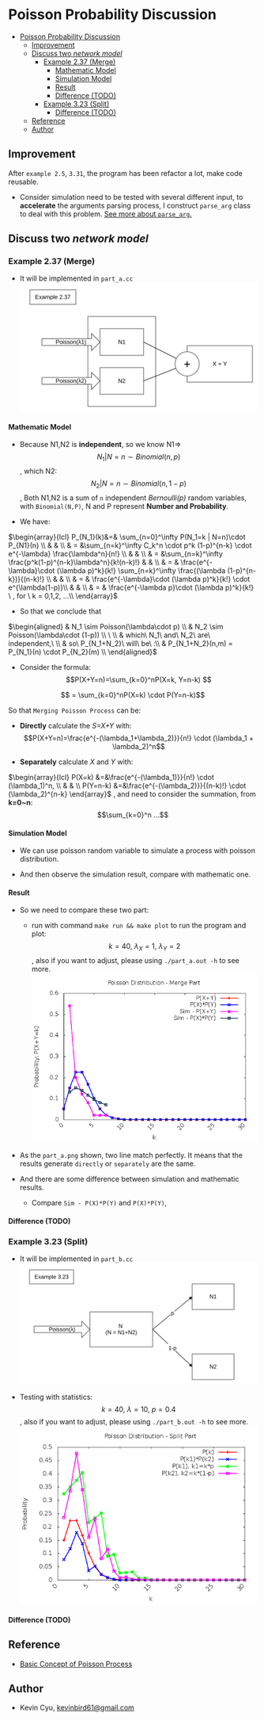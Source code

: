 # Poisson Probability Discussion

<!-- TOC -->

- [Poisson Probability Discussion](#poisson-probability-discussion)
    - [Improvement](#improvement)
    - [Discuss two *network model*](#discuss-two-network-model)
        - [Example 2.37 (Merge)](#example-237-merge)
            - [Mathematic Model](#mathematic-model)
            - [Simulation Model](#simulation-model)
            - [Result](#result)
            - [Difference (TODO)](#difference-todo)
        - [Example 3.23 (Split)](#example-323-split)
            - [Difference (TODO)](#difference-todo-1)
    - [Reference](#reference)
    - [Author](#author)

<!-- /TOC -->

## Improvement 

After `example 2.5`, `3.31`, the program has been refactor a lot, make code reusable.

* Consider simulation need to be tested with several different input, to **accelerate** the arguments parsing process, I construct `parse_arg` class to deal with this problem. [See more about `parse_arg`.](../utils/README.md#parse_arg)

## Discuss two *network model*

### Example 2.37 (Merge)
* It will be implemented in `part_a.cc`
![](../res/example2_37.png)

#### Mathematic Model

* Because N1,N2 is **independent**, so we know N1=> $$N_1 | N=n \sim Binomial(n,p)$$, which N2: $$N_2 | N=n \sim Binomial(n,1-p)$$ , Both N1,N2 is a sum of `n` independent *Bernoulli(p)* random variables, with `Binomial(N,P)`, N and P represent **Number and Probability**.

* We have: 

$\begin{array}{lcl}
P_{N_1}(k)&=& \sum_{n=0}^\infty P(N_1=k | N=n)\cdot P_{N1}(n) \\
& & \\
& = &\sum_{n=k}^\infty C_k^n \cdot p^k (1-p)^{n-k} \cdot e^{-\lambda} \frac{\lambda^n}{n!} \\
& & \\
& = &\sum_{n=k}^\infty \frac{p^k(1-p)^{n-k}\lambda^n}{k!(n-k)!}
& & \\
& = & \frac{e^{-\lambda}\cdot (\lambda p)^k}{k!} \sum_{n=k}^\infty \frac{(\lambda (1-p)^{n-k})}{(n-k)!} \\
& & \\
& = & \frac{e^{-\lambda}\cdot (\lambda p)^k}{k!}  \cdot e^{\lambda(1-p)}\\
& & \\
& = & \frac{e^{-\lambda p}\cdot (\lambda p)^k}{k!} \ , for \ k = 0,1,2, ...\\
\end{array}$


* So that we conclude that

$\begin{aligned}
& N_1 \sim Poisson(\lambda\cdot p) \\
& N_2 \sim Poisson(\lambda\cdot (1-p)) \\ 
\ \\
& which\ N_1\ and\ N_2\ are\ independent,\ \\
& so\ P_{N_1+N_2}\ will\ be\ :\\
& P_{N_1+N_2}(n,m) = P_{N_1}(n) \cdot P_{N_2}(m) \\
\end{aligned}$

* Consider the formula: $$P(X+Y=n)=\sum_{k=0}^nP(X=k, Y=n-k)   $$

$$ = \sum_{k=0}^nP(X=k) \cdot P(Y=n-k)$$

So that `Merging Poisson Process` can be:

* **Directly** calculate the *S=X+Y* with: $$P(X+Y=n)=\frac{e^{-(\lambda_1+\lambda_2)}}{n!} \cdot (\lambda_1 + \lambda_2)^n$$

* **Separately** calculate *X* and *Y* with: 

$\begin{array}{lcl}
P(X=k) &=&\frac{e^{-(\lambda_1)}}{n!} \cdot (\lambda_1)^n, \\
& & \\
P(Y=n-k) &=&\frac{e^{-(\lambda_2)}}{(n-k)!} \cdot (\lambda_2)^{n-k}
\end{array}$
, and need to consider the summation, from **k=0~n**: $$\sum_{k=0}^n ...$$

#### Simulation Model

* We can use poisson random variable to simulate a process with poisson distribution.

* And then observe the simulation result, compare with mathematic one.

#### Result

* So we need to compare these two part:
    * run with command `make run && make plot` to run the program and plot: $$k=40,\ \lambda_X=1,\ \lambda_Y=2$$, also if you want to adjust, please using `./part_a.out -h` to see more.
    ![](part_a.png)
* As the `part_a.png` shown, two line match perfectly. It means that the results generate `directly` or `separately` are the same.

* And there are some difference between simulation and mathematic results.
    * Compare `Sim - P(X)*P(Y)` and `P(X)*P(Y)`, 


#### Difference (TODO)


### Example 3.23 (Split)
* It will be implemented in `part_b.cc`
![](../res/example3_23.png)

* Testing with statistics: $$k=40,\ \lambda=10,\ p=0.4$$, also if you want to adjust, please using `./part_b.out -h` to see more.
![](part_b.png)

#### Difference (TODO)

## Reference

* [Basic Concept of Poisson Process](https://www.probabilitycourse.com/chapter11/11_1_2_basic_concepts_of_the_poisson_process.php)

## Author 

* Kevin Cyu, kevinbird61@gmail.com